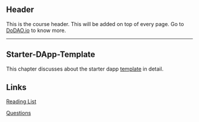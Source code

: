## Header
This is the course header. This will be added on top of every page. Go to [DoDAO.io](https://www.dodao.io) to know more.

---

## Starter-DApp-Template
 
This chapter discusses about the starter dapp [template](https://github.com/DoDAO-io/dodao-simple-contract-template) in detail. 


## Links
[Reading List](./../../generated/readings/starter-dapp-template.md)



[Questions](./../../generated/questions/starter-dapp-template.md)